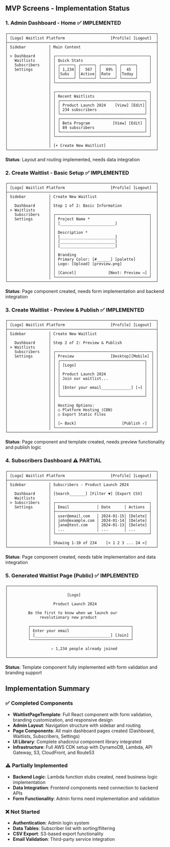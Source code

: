 ## MVP Screens - Implementation Status

### 1. Admin Dashboard - Home ✅ IMPLEMENTED
```
┌─────────────────────────────────────────────────────────────────┐
│ [Logo] Waitlist Platform                    [Profile] [Logout]  │
├─────────────────────────────────────────────────────────────────┤
│ Sidebar          │ Main Content                                 │
│                  │                                              │
│ > Dashboard      │ ┌─────────────────────────────────────────┐  │
│   Waitlists      │ │ Quick Stats                             │  │
│   Subscribers    │ │ ┌──────┐ ┌──────┐ ┌──────┐ ┌──────┐     │  │
│   Settings       │ │ │ 1,234│ │  567 │ │  89% │ │  45  │     │  │
│                  │ │ │Subs  │ │Active│ │Rate  │ │Today │     │  │
│                  │ │ └──────┘ └──────┘ └──────┘ └──────┘     │  │
│                  │ └─────────────────────────────────────────┘  │
│                  │                                              │
│                  │ ┌─────────────────────────────────────────┐  │
│                  │ │ Recent Waitlists                        │  │
│                  │ │ ┌─────────────────────────────────────┐ │  │
│                  │ │ │ Product Launch 2024    [View] [Edit]│ │  │
│                  │ │ │ 234 subscribers                     │ │  │
│                  │ │ └─────────────────────────────────────┘ │  │
│                  │ │ ┌─────────────────────────────────────┐ │  │
│                  │ │ │ Beta Program          [View] [Edit] │ │  │
│                  │ │ │ 89 subscribers                      │ │  │
│                  │ │ └─────────────────────────────────────┘ │  │
│                  │ └─────────────────────────────────────────┘  │
│                  │                                              │
│                  │ [+ Create New Waitlist]                      │
└─────────────────────────────────────────────────────────────────┘
```
**Status**: Layout and routing implemented, needs data integration

### 2. Create Waitlist - Basic Setup ✅ IMPLEMENTED
```
┌─────────────────────────────────────────────────────────────────┐
│ [Logo] Waitlist Platform                    [Profile] [Logout]  │
├─────────────────────────────────────────────────────────────────┤
│ Sidebar          │ Create New Waitlist                          │
│                  │                                              │
│   Dashboard      │ Step 1 of 2: Basic Information               │
│ > Waitlists      │                                              │
│   Subscribers    │ ┌─────────────────────────────────────────┐  │
│   Settings       │ │ Project Name *                          │  │
│                  │ │ [________________________]              │  │
│                  │ │                                         │  │
│                  │ │ Description *                           │  │
│                  │ │ [________________________]              │  │
│                  │ │ [________________________]              │  │
│                  │ │ [________________________]              │  │
│                  │ │                                         │  │
│                  │ │ Branding                                │  │
│                  │ │ Primary Color: [#______] [palette]      │  │
│                  │ │ Logo: [Upload] [preview.png]            │  │
│                  │ │                                         │  │
│                  │ │ [Cancel]              [Next: Preview →] │  │
│                  │ └─────────────────────────────────────────┘  │
└─────────────────────────────────────────────────────────────────┘
```
**Status**: Page component created, needs form implementation and backend integration

### 3. Create Waitlist - Preview & Publish ✅ IMPLEMENTED
```
┌─────────────────────────────────────────────────────────────────┐
│ [Logo] Waitlist Platform                    [Profile] [Logout]  │
├─────────────────────────────────────────────────────────────────┤
│ Sidebar          │ Create New Waitlist                          │
│                  │                                              │
│   Dashboard      │ Step 2 of 2: Preview & Publish               │
│ > Waitlists      │                                              │
│   Subscribers    │ ┌──────────────────────────────────────────┐ │
│   Settings       │ │ Preview                [Desktop][Mobile] │ │
│                  │ │ ┌─────────────────────────────────────┐  │ │
│                  │ │ │ [Logo]                              │  │ │
│                  │ │ │                                     │  │ │
│                  │ │ │ Product Launch 2024                 │  │ │
│                  │ │ │ Join our waitlist...                │  │ │
│                  │ │ │                                     │  │ │
│                  │ │ │ [Enter your email_____________] [→] │  │ │
│                  │ │ │                                     │  │ │
│                  │ │ └─────────────────────────────────────┘  │ │
│                  │ │                                          │ │
│                  │ │ Hosting Options:                         │ │
│                  │ │ ○ Platform Hosting (CDN)                 │ │
│                  │ │ ○ Export Static Files                    │ │
│                  │ │                                          │ │
│                  │ │ [← Back]                    [Publish ✓]  │ │
│                  │ └──────────────────────────────────────────┘ │
└─────────────────────────────────────────────────────────────────┘
```
**Status**: Page component and template created, needs preview functionality and publish logic

### 4. Subscribers Dashboard ⚠️ PARTIAL
```
┌─────────────────────────────────────────────────────────────────┐
│ [Logo] Waitlist Platform                    [Profile] [Logout]  │
├─────────────────────────────────────────────────────────────────┤
│ Sidebar          │ Subscribers - Product Launch 2024            │
│                  │                                              │
│   Dashboard      │ [Search_______] [Filter ▼] [Export CSV]      │
│   Waitlists      │                                              │
│ > Subscribers    │ ┌─────────────────────────────────────────┐  │
│   Settings       │ │ Email            │ Date      │ Actions  │  │
│                  │ ├─────────────────────────────────────────┤  │
│                  │ │ user@email.com   │ 2024-01-15│ [Delete] │  │
│                  │ │ john@example.com │ 2024-01-14│ [Delete] │  │
│                  │ │ jane@test.com    │ 2024-01-13│ [Delete] │  │
│                  │ │ ...              │ ...       │ ...      │  │
│                  │ └─────────────────────────────────────────┘  │
│                  │                                              │
│                  │ Showing 1-10 of 234    [< 1 2 3 ... 24 >]    │
└─────────────────────────────────────────────────────────────────┘
```
**Status**: Page component created, needs table implementation and data integration

### 5. Generated Waitlist Page (Public) ✅ IMPLEMENTED
```
┌─────────────────────────────────────────────────────────────────┐
│                                                                 │
│                          [Logo]                                 │
│                                                                 │
│                    Product Launch 2024                          │
│                                                                 │
│         Be the first to know when we launch our                 │
│              revolutionary new product                          │
│                                                                 │
│         ┌────────────────────────────────────────────┐          │
│         │ Enter your email                           │          │
│         │ [_________________________________] [Join] │          │
│         └────────────────────────────────────────────┘          │
│                                                                 │
│                   ✓ 1,234 people already joined                 │
│                                                                 │
└─────────────────────────────────────────────────────────────────┘
```
**Status**: Template component fully implemented with form validation and branding support

## Implementation Summary

### ✅ Completed Components
- **WaitlistPageTemplate**: Full React component with form validation, branding customization, and responsive design
- **Admin Layout**: Navigation structure with sidebar and routing
- **Page Components**: All main dashboard pages created (Dashboard, Waitlists, Subscribers, Settings)
- **UI Library**: Complete shadcn/ui component library integrated
- **Infrastructure**: Full AWS CDK setup with DynamoDB, Lambda, API Gateway, S3, CloudFront, and Route53

### ⚠️ Partially Implemented
- **Backend Logic**: Lambda function stubs created, need business logic implementation
- **Data Integration**: Frontend components need connection to backend APIs
- **Form Functionality**: Admin forms need implementation and validation

### ❌ Not Started
- **Authentication**: Admin login system
- **Data Tables**: Subscriber list with sorting/filtering
- **CSV Export**: S3-based export functionality
- **Email Validation**: Third-party service integration